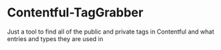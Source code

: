 # Contentful-TagGrabber

Just a tool to find all of the public and private tags in Contentful and what entries and types they are used in
